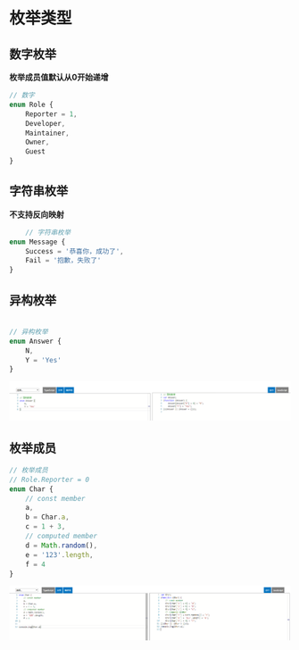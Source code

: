 # 枚举类型

## 数字枚举

**枚举成员值默认从0开始递增**

```javaScript
// 数字
enum Role {
    Reporter = 1,
    Developer,
    Maintainer,
    Owner,
    Guest
}
```
## 字符串枚举

**不支持反向映射**

```javaScript
    // 字符串枚举
enum Message {
    Success = '恭喜你，成功了',
    Fail = '抱歉，失败了'
}
```
## 异构枚举

```javaScript
    
// 异构枚举
enum Answer {
    N,
    Y = 'Yes'
}
```
![GitHub Logo](../../image/2019-09-02_165641.png)

## 枚举成员

```JavaScript
// 枚举成员
// Role.Reporter = 0
enum Char {
    // const member
    a,
    b = Char.a,
    c = 1 + 3,
    // computed member
    d = Math.random(),
    e = '123'.length,
    f = 4
}

```

![枚举成员](../../image/2019-09-02_170418.png)
